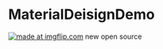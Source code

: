 # MaterialDeisignDemo

<a href="https://imgflip.com/gif/2xcbk8"><img src="https://i.imgflip.com/2xcbk8.gif" title="made at imgflip.com"/></a>
<a>new open source<a>

